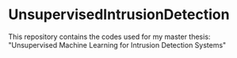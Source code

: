# UnsupervisedIntrusionDetection
This repository contains the codes used for my master thesis: "Unsupervised Machine Learning for Intrusion Detection Systems"

